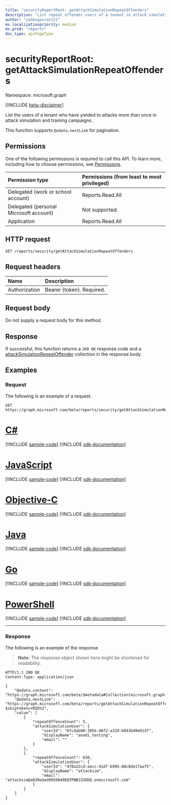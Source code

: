```yaml
---
title: "securityReportRoot: getAttackSimulationRepeatOffenders"
description: "List repeat offender users of a tenant in attack simulation and training campaigns."
author: "yadavgaurav121"
ms.localizationpriority: medium
ms.prod: "reports"
doc_type: apiPageType
---
```


# securityReportRoot: getAttackSimulationRepeatOffenders
Namespace: microsoft.graph

[!INCLUDE [beta-disclaimer](../../includes/beta-disclaimer.md)]

List the users of a tenant who have yielded to attacks more than once in attack simulation and training campaigns.

This function supports `@odata.nextLink` for pagination.
## Permissions
One of the following permissions is required to call this API. To learn more, including how to choose permissions, see [Permissions](/graph/permissions-reference).

| Permission type                        | Permissions (from least to most privileged) |
|:---------------------------------------|:--------------------------------------------|
| Delegated (work or school account)     | Reports.Read.All                            |
| Delegated (personal Microsoft account) | Not supported.                              |
| Application                            | Reports.Read.All                            |

## HTTP request

<!-- {
  "blockType": "ignored"
}
-->
``` http
GET /reports/security/getAttackSimulationRepeatOffenders
```

## Request headers
|Name|Description|
|:---|:---|
|Authorization|Bearer {token}. Required.|

## Request body
Do not supply a request body for this method.

## Response

If successful, this function returns a `200 OK` response code and a [attackSimulationRepeatOffender](../resources/attacksimulationrepeatoffender.md) collection in the response body.

## Examples

### Request
The following is an example of a request.
<!-- {
  "blockType": "request",
  "name": "securityreportsrootthis.getattacksimulationrepeatoffenders"
}
-->
``` http
GET https://graph.microsoft.com/beta/reports/security/getAttackSimulationRepeatOffenders
```
# [C#](#tab/csharp)
[!INCLUDE [sample-code](../includes/snippets/csharp/securityreportroot-getattacksimulationrepeatoffenders-csharp-snippets.md)]
[!INCLUDE [sdk-documentation](../includes/snippets/snippets-sdk-documentation-link.md)]

# [JavaScript](#tab/javascript)
[!INCLUDE [sample-code](../includes/snippets/javascript/securityreportroot-getattacksimulationrepeatoffenders-javascript-snippets.md)]
[!INCLUDE [sdk-documentation](../includes/snippets/snippets-sdk-documentation-link.md)]

# [Objective-C](#tab/objc)
[!INCLUDE [sample-code](../includes/snippets/objc/securityreportroot-getattacksimulationrepeatoffenders-objc-snippets.md)]
[!INCLUDE [sdk-documentation](../includes/snippets/snippets-sdk-documentation-link.md)]

# [Java](#tab/java)
[!INCLUDE [sample-code](../includes/snippets/java/securityreportroot-getattacksimulationrepeatoffenders-java-snippets.md)]
[!INCLUDE [sdk-documentation](../includes/snippets/snippets-sdk-documentation-link.md)]

# [Go](#tab/go)
[!INCLUDE [sample-code](../includes/snippets/go/securityreportroot-getattacksimulationrepeatoffenders-go-snippets.md)]
[!INCLUDE [sdk-documentation](../includes/snippets/snippets-sdk-documentation-link.md)]

# [PowerShell](#tab/powershell)
[!INCLUDE [sample-code](../includes/snippets/powershell/securityreportroot-getattacksimulationrepeatoffenders-powershell-snippets.md)]
[!INCLUDE [sdk-documentation](../includes/snippets/snippets-sdk-documentation-link.md)]

---


### Response
The following is an example of the response
>**Note:** The response object shown here might be shortened for readability.
<!-- {
  "blockType": "response",
  "truncated": true,
  "@odata.type": "Collection(microsoft.graph.attackSimulationRepeatOffender)"
}
-->
``` http
HTTP/1.1 200 OK
Content-Type: application/json

{
    "@odata.context": "https://graph.microsoft.com/beta/$metadata#Collection(microsoft.graph.attackSimulationRepeatOffender)",
    "@odata.nextLink": "https://graph.microsoft.com/beta/reports/getAttackSimulationRepeatOffenders?$skiptoken=+RID%3",
    "value": [
        {
            "repeatOffenceCount": 5,
            "attackSimulationUser": {
                "userId": "6fcdab00-385b-46f2-a329-b843b49e9147",
                "displayName": "anadi_testing",
                "email": ""
            }
        },
        {
            "repeatOffenceCount": 638,
            "attackSimulationUser": {
                "userId": "478a22cd-aecc-41df-b995-88c8de17aaf5",
                "displayName": "attacksim",
                "email": "attacksim@a830edad9050849EQTPWBJZXODQ.onmicrosoft.com"
            }
        }
    ]
}

```

